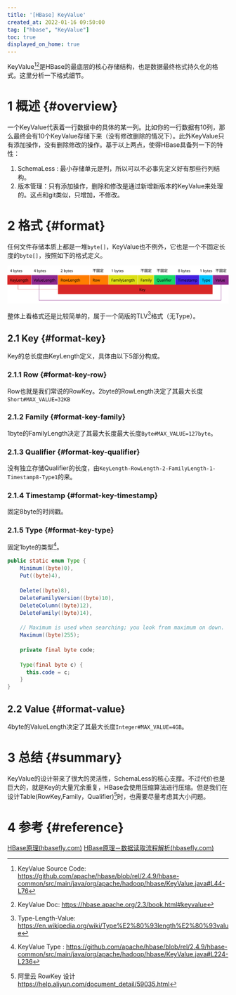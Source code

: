 ```yaml
---
title: '[HBase] KeyValue'
created_at: 2022-01-16 09:50:00
tag: ["hbase", "KeyValue"]
toc: true
displayed_on_home: true
---
```


KeyValue[^keyvalue-source-code][^keyvalue-doc]是HBase的最底层的核心存储结构，也是数据最终格式持久化的格式。这里分析一下格式细节。

# 1 概述 {#overview}

一个KeyValue代表着一行数据中的具体的某一列。比如你的一行数据有10列，那么最终会有10个KeyValue存储下来（没有修改删除的情况下）。此外KeyValue只有添加操作，没有删除修改的操作。基于以上两点，使得HBase具备列一下的特性：

1. SchemaLess : 最小存储单元是列，所以可以不必事先定义好有那些行列结构。
2. 版本管理：只有添加操作，删除和修改是通过新增新版本的KeyValue来处理的。这点和git类似，只增加，不修改。


# 2 格式 {#format}

任何文件存储本质上都是一堆`byte[]`，KeyValue也不例外，它也是一个不固定长度的`byte[]`，按照如下的格式定义。

![HBase KeyValue Format](hbase-keyvalue-format.svg)

整体上看格式还是比较简单的，属于一个简版的TLV[^tlv-wiki]格式（无Type）。

## 2.1 Key {#format-key}

Key的总长度由KeyLength定义，具体由以下5部分构成。

### 2.1.1 Row {#format-key-row}


Row也就是我们常说的RowKey。2byte的RowLength决定了其最大长度`Short#MAX_VALUE=32KB`

### 2.1.2 Family {#format-key-family}

1byte的FamilyLength决定了其最大长度最大长度`Byte#MAX_VALUE=127byte`。

### 2.1.3 Qualifier {#format-key-qualifier}

没有独立存储Qualifier的长度，由`KeyLength-RowLength-2-FamilyLength-1-Timestamp8-Type1`的来。

### 2.1.4 Timestamp {#format-key-timestamp}

固定8byte的时间戳。
### 2.1.5 Type {#format-key-type}

固定1byte的类型[^keyvalue-source-code-type]。

```java
public static enum Type {
    Minimum((byte)0),
    Put((byte)4),

    Delete((byte)8),
    DeleteFamilyVersion((byte)10),
    DeleteColumn((byte)12),
    DeleteFamily((byte)14),

    // Maximum is used when searching; you look from maximum on down.
    Maximum((byte)255);

    private final byte code;

    Type(final byte c) {
      this.code = c;
    }
}
```


## 2.2 Value {#format-value}

4byte的ValueLength决定了其最大长度`Integer#MAX_VALUE=4GB`。


# 3 总结 {#summary}

KeyValue的设计带来了很大的灵活性，SchemaLess的核心支撑。不过代价也是巨大的，就是Key的大量冗余重复，HBase会使用压缩算法进行压缩。但是我们在设计Table(RowKey,Family，Qualifier)[^aliyun-hbase-schema]时，也需要尽量考虑其大小问题。

# 4 参考 {#reference}

[HBase原理(hbasefly.com)](http://hbasefly.com/category/hbase/)
[HBase原理－数据读取流程解析(hbasefly.com)](http://hbasefly.com/2016/12/21/hbase-getorscan/)

[^keyvalue-source-code]: KeyValue Source Code: <https://github.com/apache/hbase/blob/rel/2.4.9/hbase-common/src/main/java/org/apache/hadoop/hbase/KeyValue.java#L44-L76>

[^keyvalue-doc]: KeyValue Doc: <https://hbase.apache.org/2.3/book.html#keyvalue>

[^tlv-wiki]:Type-Length-Value: <https://en.wikipedia.org/wiki/Type%E2%80%93length%E2%80%93value>

[^keyvalue-source-code-type]:KeyValue Type : <https://github.com/apache/hbase/blob/rel/2.4.9/hbase-common/src/main/java/org/apache/hadoop/hbase/KeyValue.java#L224-L236>

[^aliyun-hbase-schema]:阿里云 RowKey 设计 <https://help.aliyun.com/document_detail/59035.html>